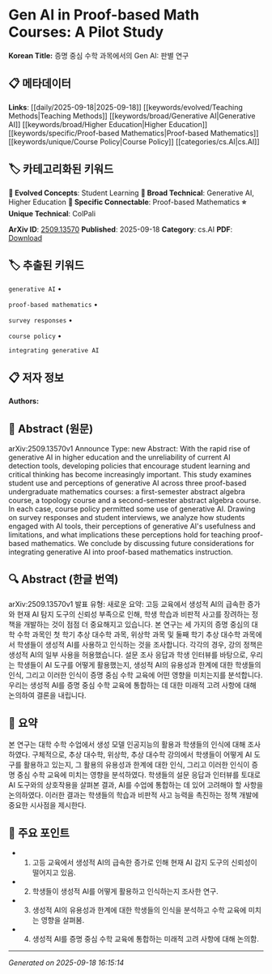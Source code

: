 
# Gen AI in Proof-based Math Courses: A Pilot Study

**Korean Title:** 증명 중심 수학 과목에서의 Gen AI: 판별 연구

## 📋 메타데이터

**Links**: [[daily/2025-09-18|2025-09-18]] [[keywords/evolved/Teaching Methods|Teaching Methods]] [[keywords/broad/Generative AI|Generative AI]] [[keywords/broad/Higher Education|Higher Education]] [[keywords/specific/Proof-based Mathematics|Proof-based Mathematics]] [[keywords/unique/Course Policy|Course Policy]] [[categories/cs.AI|cs.AI]]

## 🏷️ 카테고리화된 키워드
**🚀 Evolved Concepts**: Student Learning
**🔬 Broad Technical**: Generative AI, Higher Education
**🔗 Specific Connectable**: Proof-based Mathematics
**⭐ Unique Technical**: ColPali

**ArXiv ID**: [2509.13570](https://arxiv.org/abs/2509.13570)
**Published**: 2025-09-18
**Category**: cs.AI
**PDF**: [Download](https://arxiv.org/pdf/2509.13570.pdf)


## 🏷️ 추출된 키워드



`generative AI` • 

`proof-based mathematics` • 

`survey responses` • 

`course policy` • 

`integrating generative AI`



## 📋 저자 정보

**Authors:** 

## 📄 Abstract (원문)

arXiv:2509.13570v1 Announce Type: new 
Abstract: With the rapid rise of generative AI in higher education and the unreliability of current AI detection tools, developing policies that encourage student learning and critical thinking has become increasingly important. This study examines student use and perceptions of generative AI across three proof-based undergraduate mathematics courses: a first-semester abstract algebra course, a topology course and a second-semester abstract algebra course. In each case, course policy permitted some use of generative AI. Drawing on survey responses and student interviews, we analyze how students engaged with AI tools, their perceptions of generative AI's usefulness and limitations, and what implications these perceptions hold for teaching proof-based mathematics. We conclude by discussing future considerations for integrating generative AI into proof-based mathematics instruction.

## 🔍 Abstract (한글 번역)

arXiv:2509.13570v1 발표 유형: 새로운
요약: 고등 교육에서 생성적 AI의 급속한 증가와 현재 AI 탐지 도구의 신뢰성 부족으로 인해, 학생 학습과 비판적 사고를 장려하는 정책을 개발하는 것이 점점 더 중요해지고 있습니다. 본 연구는 세 가지의 증명 중심의 대학 수학 과목인 첫 학기 추상 대수학 과목, 위상학 과목 및 둘째 학기 추상 대수학 과목에서 학생들이 생성적 AI를 사용하고 인식하는 것을 조사합니다. 각각의 경우, 강의 정책은 생성적 AI의 일부 사용을 허용했습니다. 설문 조사 응답과 학생 인터뷰를 바탕으로, 우리는 학생들이 AI 도구를 어떻게 활용했는지, 생성적 AI의 유용성과 한계에 대한 학생들의 인식, 그리고 이러한 인식이 증명 중심 수학 교육에 어떤 영향을 미치는지를 분석합니다. 우리는 생성적 AI를 증명 중심 수학 교육에 통합하는 데 대한 미래적 고려 사항에 대해 논의하여 결론을 내립니다.

## 📝 요약

본 연구는 대학 수학 수업에서 생성 모델 인공지능의 활용과 학생들의 인식에 대해 조사하였다. 구체적으로, 추상 대수학, 위상학, 추상 대수학 강의에서 학생들이 어떻게 AI 도구를 활용하고 있는지, 그 활용의 유용성과 한계에 대한 인식, 그리고 이러한 인식이 증명 중심 수학 교육에 미치는 영향을 분석하였다. 학생들의 설문 응답과 인터뷰를 토대로 AI 도구와의 상호작용을 살펴본 결과, AI를 수업에 통합하는 데 있어 고려해야 할 사항을 논의하였다. 이러한 결과는 학생들의 학습과 비판적 사고 능력을 촉진하는 정책 개발에 중요한 시사점을 제시한다.

## 🎯 주요 포인트


- 1. 고등 교육에서 생성적 AI의 급속한 증가로 인해 현재 AI 감지 도구의 신뢰성이 떨어지고 있음.

- 2. 학생들이 생성적 AI를 어떻게 활용하고 인식하는지 조사한 연구.

- 3. 생성적 AI의 유용성과 한계에 대한 학생들의 인식을 분석하고 수학 교육에 미치는 영향을 살펴봄.

- 4. 생성적 AI를 증명 중심 수학 교육에 통합하는 미래적 고려 사항에 대해 논의함.


---

*Generated on 2025-09-18 16:15:14*